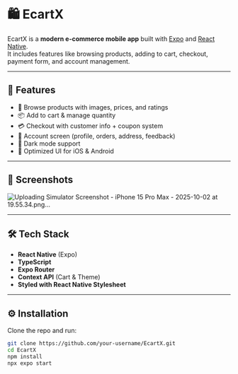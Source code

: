 # 🛍️ EcartX

EcartX is a **modern e-commerce mobile app** built with [Expo](https://expo.dev/) and [React Native](https://reactnative.dev/).  
It includes features like browsing products, adding to cart, checkout, payment form, and account management.

---

## 🚀 Features

- 🛒 Browse products with images, prices, and ratings
- 📦 Add to cart & manage quantity
- 💳 Checkout with customer info + coupon system
- 👤 Account screen (profile, orders, address, feedback)
- 🌙 Dark mode support
- 📱 Optimized UI for iOS & Android

---

## 📸 Screenshots
![Uploading Simulator Screenshot - iPhone 15 Pro Max - 2025-10-02 at 19.55.34.png…]()



---

## 🛠️ Tech Stack

- **React Native** (Expo)
- **TypeScript**
- **Expo Router**
- **Context API** (Cart & Theme)
- **Styled with React Native Stylesheet**

---

## ⚙️ Installation

Clone the repo and run:

```bash
git clone https://github.com/your-username/EcartX.git
cd EcartX
npm install
npx expo start
```
